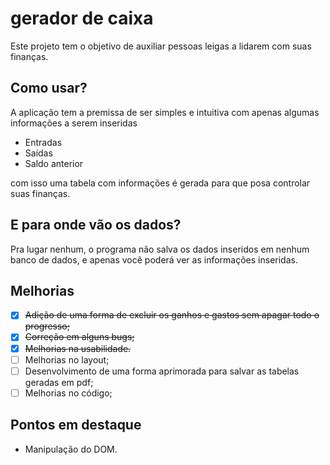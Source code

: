 # gerador de caixa
Este projeto tem o objetivo de auxiliar pessoas leigas a lidarem com suas finanças.

## Como usar?
A aplicação tem a premissa de ser simples e intuitiva com apenas algumas informações a serem inseridas

- Entradas
- Saídas
- Saldo anterior

com isso uma tabela com informações é gerada para que posa controlar suas finanças.

## E para onde vão os dados?

Pra lugar nenhum, o programa não salva os dados inseridos em nenhum banco de dados, e apenas você poderá ver as informações inseridas.

## Melhorias
- [x] ~~Adição de uma forma de excluir os ganhos e gastos sem apagar todo o progresso;~~
- [x] ~~Correção em alguns bugs;~~
- [x] ~~Melhorias na usabilidade.~~
- [ ] Melhorias no layout;
- [ ] Desenvolvimento de uma forma aprimorada para salvar as tabelas geradas em pdf;
- [ ] Melhorias no código;

## Pontos em destaque
- Manipulação do DOM.

